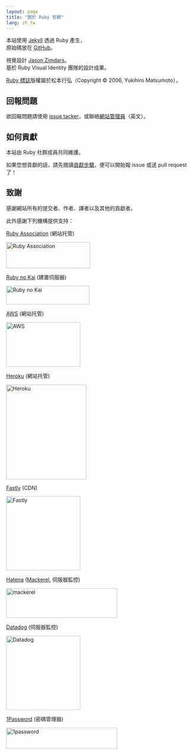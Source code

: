 ```yaml
---
layout: page
title: "關於 Ruby 官網"
lang: zh_tw
---
```


本站使用 [Jekyll][jekyll] 透過 Ruby 產生，<br>
原始碼放在 [GitHub][github-repo]。

視覺設計 [Jason Zimdars][jzimdars]。<br>
基於 Ruby Visual Identity 團隊的設計成果。

[Ruby 標誌][logo]版權屬於松本行弘（Copyright &copy; 2006, Yukihiro Matsumoto）。


## 回報問題 ##

欲回報問題請使用 [issue tacker][github-issues]，或聯絡[網站管理員][webmaster]（英文）。


## 如何貢獻 ##

本站由 Ruby 社群成員共同維護。

如果您想貢獻的話，請先閱讀[貢獻步驟][github-wiki]，便可以開始報 issue 或送 pull request 了！


## 致謝 ##

感謝網站所有的提交者、作者、譯者以及其他的貢獻者。

此外感謝下列機構提供支持：

[Ruby Association][rubyassociation] (網站托管)

<img src="../../../images/sponsor/ra.png" alt="Ruby Association" width="227" height="70" />

[Ruby no Kai][rubynokai] (建置伺服器)

<img src="../../../images/sponsor/ruby-no-kai.png" alt="Ruby no Kai" width="225" height="50" />

[AWS][aws] (網站托管)

<img src="../../../images/sponsor/aws.png" alt="AWS" width="200" height="120" />

[Heroku][heroku] (網站托管)

<img src="../../../images/sponsor/heroku.png" alt="Heroku" width="216" height="256" />

[Fastly][fastly] (CDN)

<img src="../../../images/sponsor/fastly.png" alt="Fastly" width="200" height="200" />

[Hatena][hatena] ([Mackerel][mackerel], 伺服器監控)

<img src="../../../images/sponsor/mackerel.png" alt="mackerel" width="300" height="80" />

[Datadog][datadog] (伺服器監控)

<img src="../../../images/sponsor/dd.png" alt="Datadog" width="200" height="200" />

[1Password][1password] (密碼管理器)

<img src="../../../images/sponsor/1password.png" alt="1password" width="300" height="57" />

[logo]: /zh_tw/about/logo/
[webmaster]: mailto:webmaster@ruby-lang.org
[jekyll]: http://www.jekyllrb.com/
[jzimdars]: https://twitter.com/jasonzimdars
[github-repo]: https://github.com/ruby/www.ruby-lang.org/
[github-issues]: https://github.com/ruby/www.ruby-lang.org/issues
[github-wiki]: https://github.com/ruby/www.ruby-lang.org/wiki
[rubyassociation]: http://www.ruby.or.jp
[heroku]: https://www.heroku.com/
[fastly]: http://www.fastly.com
[hatena]: http://hatenacorp.jp/
[mackerel]: https://mackerel.io/
[rubynokai]: http://ruby-no-kai.org/
[aws]: https://aws.amazon.com/
[datadog]: https://www.datadoghq.com/
[1password]: https://1password.com/
